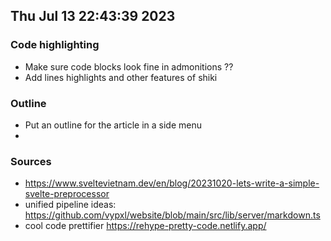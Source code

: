 ## Thu Jul 13 22:43:39 2023

### Code highlighting

- Make sure code blocks look fine in admonitions ??
- Add lines highlights and other features of shiki

### Outline

- Put an outline for the article in a side menu
-

### Sources

- https://www.sveltevietnam.dev/en/blog/20231020-lets-write-a-simple-svelte-preprocessor
- unified pipeline ideas: https://github.com/vypxl/website/blob/main/src/lib/server/markdown.ts
- cool code prettifier https://rehype-pretty-code.netlify.app/
